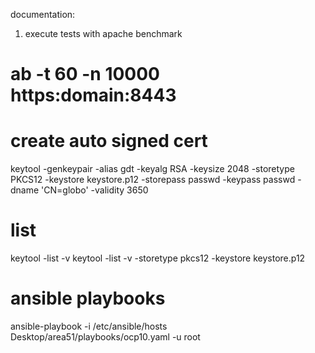 
documentation:

1. execute tests with apache benchmark
# ab  -t 60 -n 10000 https:domain:8443     

# create auto signed cert
keytool -genkeypair -alias gdt -keyalg RSA -keysize 2048 -storetype PKCS12 -keystore keystore.p12 -storepass passwd -keypass passwd -dname 'CN=globo' -validity 3650
# list
keytool -list -v
keytool -list -v -storetype pkcs12 -keystore keystore.p12


# ansible playbooks 
ansible-playbook -i /etc/ansible/hosts  Desktop/area51/playbooks/ocp10.yaml  -u root
